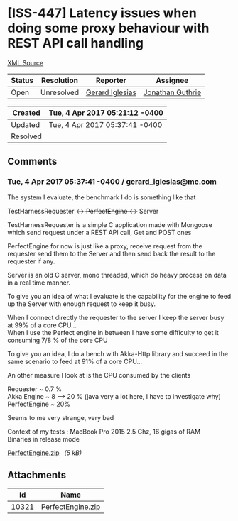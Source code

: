 # [ISS-447] Latency issues when doing some proxy behaviour with REST API call handling

[XML Source](../xml/ISS-447.xml)
<p></p>





Status|Resolution|Reporter|Assignee
------|----------|--------|--------
Open|Unresolved|[Gerard Iglesias](gerard_iglesias@me.com)|[Jonathan Guthrie]($jono)





Created|Tue, 4 Apr 2017 05:21:12 -0400
-------|--------------
Updated|Tue, 4 Apr 2017 05:37:41 -0400
Resolved|


## Comments




### Tue, 4 Apr 2017 05:37:41 -0400 / gerard_iglesias@me.com 

<p><p>The system I evaluate, the benchmark I do is something like that</p>

<p> TestHarnessRequester  &lt;-<del>&gt; PerfectEngine  &lt;</del>-&gt; Server</p>

<p>TestHarnessRequester is a simple C application made with Mongoose which send request under a REST API call, Get and POST ones</p>

<p>PerfectEngine for now is just like a proxy, receive request from the requester send them to the Server and then send back the result to the requester if any.</p>

<p>Server is an old C server, mono threaded, which do heavy process on data in a real time manner.</p>

<p>To give you an idea of what I evaluate is the capability for the engine to feed up the Server with enough request to keep it busy. </p>

<p>When I connect directly the requester to the server I keep the server busy at 99% of a core CPU... <br/>
When I use the Perfect engine in between I have some difficulty to get it consuming 7/8 % of the core CPU</p>

<p>To give you an idea, I do a bench with Akka-Http library and succeed in the same scenario to feed at 91% of a core CPU... </p>

<p>An other measure I look at is the CPU consumed by the clients</p>

<p>Requester ~ 0.7 %<br/>
Akka Engine ~ 8 --&gt; 20 % (java very a lot here, I have to investigate why)<br/>
PerfectEngine ~ 20%</p>

<p>Seems to me very strange, very bad </p>

<p>Context of my tests : MacBook Pro 2015 2.5 Ghz, 16 gigas of RAM<br/>
Binaries in release mode</p>

<p><span class="nobr"><a href="http://jira.perfect.org:8080/secure/attachment/10321/10321_PerfectEngine.zip" title="PerfectEngine.zip attached to ISS-447">PerfectEngine.zip<sup><img class="rendericon" src="http://jira.perfect.org:8080/images/icons/link_attachment_7.gif" height="7" width="7" align="absmiddle" alt="" border="0"/></sup></a></span> <em>(5 kB)</em></p></p>

## Attachments





Id|Name
------|------------
10321|[PerfectEngine.zip](../attachment/10321/PerfectEngine.zip)

